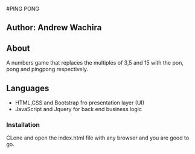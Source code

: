 #PING PONG

## Author: Andrew Wachira

## About

A numbers game that replaces the multiples of 3,5 and 15 with the pon, pong and pingpong respectively.

## Languages
* HTML,CSS and Bootstrap fro presentation layer (UI)
* JavaScript and Jquery for back end business logic

### Installation
CLone and open the index.html file with any browser and you are good to go.
